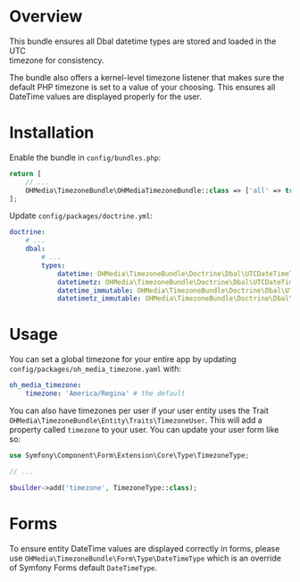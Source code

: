 # Overview

This bundle ensures all Dbal datetime types are stored and loaded in the UTC \
timezone for consistency.

The bundle also offers a kernel-level timezone listener that makes sure the
default PHP timezone is set to a value of your choosing. This ensures all
DateTime values are displayed properly for the user.

# Installation

Enable the bundle in `config/bundles.php`:

```php
return [
    // ...
    OHMedia\TimezoneBundle\OHMediaTimezoneBundle::class => ['all' => true],
];
```

Update `config/packages/doctrine.yml`:

```yaml
doctrine:
    # ...
    dbal:
        # ...
        types:
            datetime: OHMedia\TimezoneBundle\Doctrine\Dbal\UTCDateTimeType
            datetimetz: OHMedia\TimezoneBundle\Doctrine\Dbal\UTCDateTimeType
            datetime_immutable: OHMedia\TimezoneBundle\Doctrine\Dbal\UTCDateTimeImmutableType
            datetimetz_immutable: OHMedia\TimezoneBundle\Doctrine\Dbal\UTCDateTimeImmutableType
```

# Usage

You can set a global timezone for your entire app by updating
`config/packages/oh_media_timezone.yaml` with:

```yaml
oh_media_timezone:
    timezone: 'America/Regina' # the default
```

You can also have timezones per user if your user entity uses the Trait
`OHMedia\TimezoneBundle\Entity\Traits\TimezoneUser`. This will add a property
called `timezone` to your user. You can update your user form like so:

```php
use Symfony\Component\Form\Extension\Core\Type\TimezoneType;

// ...

$builder->add('timezone', TimezoneType::class);
```

# Forms

To ensure entity DateTime values are displayed correctly in forms, please use
`OHMedia\TimezoneBundle\Form\Type\DateTimeType` which is an override of
Symfony Forms default `DateTimeType`.
